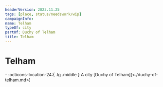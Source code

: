 ```yaml
---
headerVersion: 2023.11.25
tags: [place, status/needswork/wip]
campaignInfo:
name: Telham
typeOf: city
partOf: Duchy of Telham
title: Telham
---
```

# Telham
<div class="grid cards ext-narrow-margin ext-one-column" markdown>
-    :octicons-location-24:{ .lg .middle } A city [Duchy of Telham](<./duchy-of-telham.md>)  
</div>


